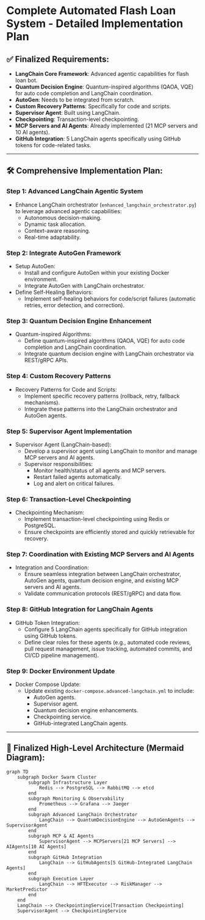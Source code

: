 # Complete Automated Flash Loan System - Detailed Implementation Plan

## ✅ Finalized Requirements:

- **LangChain Core Framework**: Advanced agentic capabilities for flash loan bot.
- **Quantum Decision Engine**: Quantum-inspired algorithms (QAOA, VQE) for auto code completion and LangChain coordination.
- **AutoGen**: Needs to be integrated from scratch.
- **Custom Recovery Patterns**: Specifically for code and scripts.
- **Supervisor Agent**: Built using LangChain.
- **Checkpointing**: Transaction-level checkpointing.
- **MCP Servers and AI Agents**: Already implemented (21 MCP servers and 10 AI agents).
- **GitHub Integration**: 5 LangChain agents specifically using GitHub tokens for code-related tasks.

---

## 🛠️ Comprehensive Implementation Plan:

### Step 1: Advanced LangChain Agentic System
- Enhance LangChain orchestrator (`enhanced_langchain_orchestrator.py`) to leverage advanced agentic capabilities:
  - Autonomous decision-making.
  - Dynamic task allocation.
  - Context-aware reasoning.
  - Real-time adaptability.

### Step 2: Integrate AutoGen Framework
- Setup AutoGen:
  - Install and configure AutoGen within your existing Docker environment.
  - Integrate AutoGen with LangChain orchestrator.
- Define Self-Healing Behaviors:
  - Implement self-healing behaviors for code/script failures (automatic retries, error detection, and correction).

### Step 3: Quantum Decision Engine Enhancement
- Quantum-inspired Algorithms:
  - Define quantum-inspired algorithms (QAOA, VQE) for auto code completion and LangChain coordination.
  - Integrate quantum decision engine with LangChain orchestrator via REST/gRPC APIs.

### Step 4: Custom Recovery Patterns
- Recovery Patterns for Code and Scripts:
  - Implement specific recovery patterns (rollback, retry, fallback mechanisms).
  - Integrate these patterns into the LangChain orchestrator and AutoGen agents.

### Step 5: Supervisor Agent Implementation
- Supervisor Agent (LangChain-based):
  - Develop a supervisor agent using LangChain to monitor and manage MCP servers and AI agents.
  - Supervisor responsibilities:
    - Monitor health/status of all agents and MCP servers.
    - Restart failed agents automatically.
    - Log and alert on critical failures.

### Step 6: Transaction-Level Checkpointing
- Checkpointing Mechanism:
  - Implement transaction-level checkpointing using Redis or PostgreSQL.
  - Ensure checkpoints are efficiently stored and quickly retrievable for recovery.

### Step 7: Coordination with Existing MCP Servers and AI Agents
- Integration and Coordination:
  - Ensure seamless integration between LangChain orchestrator, AutoGen agents, quantum decision engine, and existing MCP servers and AI agents.
  - Validate communication protocols (REST/gRPC) and data flow.

### Step 8: GitHub Integration for LangChain Agents
- GitHub Token Integration:
  - Configure 5 LangChain agents specifically for GitHub integration using GitHub tokens.
  - Define clear roles for these agents (e.g., automated code reviews, pull request management, issue tracking, automated commits, and CI/CD pipeline management).

### Step 9: Docker Environment Update
- Docker Compose Update:
  - Update existing `docker-compose.advanced-langchain.yml` to include:
    - AutoGen agents.
    - Supervisor agent.
    - Quantum decision engine enhancements.
    - Checkpointing service.
    - GitHub-integrated LangChain agents.

---

## 📌 Finalized High-Level Architecture (Mermaid Diagram):

```mermaid
graph TD
    subgraph Docker Swarm Cluster
        subgraph Infrastructure Layer
            Redis --> PostgreSQL --> RabbitMQ --> etcd
        end
        subgraph Monitoring & Observability
            Prometheus --> Grafana --> Jaeger
        end
        subgraph Advanced LangChain Orchestrator
            LangChain --> QuantumDecisionEngine --> AutoGenAgents --> SupervisorAgent
        end
        subgraph MCP & AI Agents
            SupervisorAgent --> MCPServers[21 MCP Servers] --> AIAgents[10 AI Agents]
        end
        subgraph GitHub Integration
            LangChain --> GitHubAgents[5 GitHub-Integrated LangChain Agents]
        end
        subgraph Execution Layer
            LangChain --> HFTExecutor --> RiskManager --> MarketPredictor
        end
    end
    LangChain --> CheckpointingService[Transaction Checkpointing]
    SupervisorAgent --> CheckpointingService
